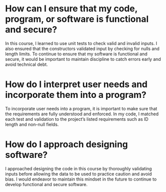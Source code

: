 # How can I ensure that my code, program, or software is functional and secure?
In this course, I learned to use unit tests to check valid and invalid inputs. I also ensured that the constructors validated input by checking for nulls and length limits. To continue to ensure that my software is functional and secure, it would be important to maintain discipline to catch errors early and avoid technical debt.
# How do I interpret user needs and incorporate them into a program?
To incorporate user needs into a program, it is important to make sure that the requirements are fully understood and enforced. In my code, I matched each test and validation to the project’s listed requirements such as ID length and non-null fields.
# How do I approach designing software?
I approached designing the code in this course by thoroughly validating inputs before allowing the data to be used to practice caution and avoid bias. I would endeavor to maintain this mindset in the future to continue to develop functional and secure software.
